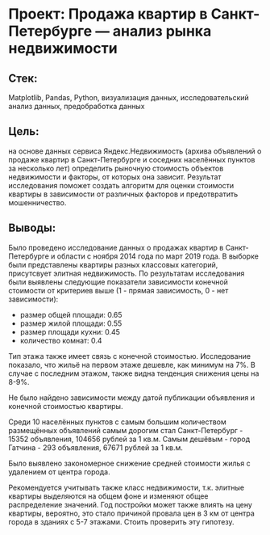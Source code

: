 # Проект: Продажа квартир в Санкт-Петербурге — анализ рынка недвижимости
## Стек: 
Matplotlib, Pandas, Python, визуализация данных, исследовательский анализ данных, предобработка данных
## Цель: 
на основе данных сервиса Яндекс.Недвижимость (архива объявлений о продаже квартир в Санкт-Петербурге и соседних населённых пунктов за несколько лет) определить рыночную стоимость объектов недвижимости и факторы, от которых она зависит. Результат исследования поможет создать алгоритм для оценки стоимости квартиры в зависимости от различных факторов и предотвратить мошенничество.
## Выводы:
Было проведено исследование данных о продажах квартир в Санкт-Петербурге и области с ноября 2014 года по март 2019 года. В выборке были представлены квартиры разных классовых категорий, присутсвует элитная недвижимость. 
По результатам исследования были выявлены следующие показатели зависимости конечной стоимости от критериев выше (1 - прямая зависимость, 0 - нет зависимости):
- размер общей площади: 0.65
- размер жилой площади: 0.55
- размер площади кухни: 0.45
- количество комнат: 0.4

Тип этажа также имеет связь с конечной стоимостью. Исследование показало, что жильё на первом этаже дешевле, как минимум на 7%. В случае с последним этажом, также видна тенденция снижения цены на 8-9%. 

Не было найдено зависимости между датой публикации объявления и конечной стоимостью квартиры.

Среди 10 населённых пунктов с самым большим количеством размещённых объявлений самым дорогим стал Санкт-Петербург - 15352 объявления, 104656 рублей за 1 кв.м. Самым дешёвым - город Гатчина - 293 объявления, 67671 рублей за 1 кв.м. 

Было выявлено закономерное снижение средней стоимости жилья с удалением от центра города.

Рекомендуется учитывать также класс недвижимости, т.к. элитные квартиры выделяются на общем фоне и изменяют общее распределение значений. Год постройки может также влиять на цену квартиры, вероятно, это стало причиной провала цен в 3 км от центра города в зданиях с 5-7 этажами. Стоить проверить эту гипотезу.
